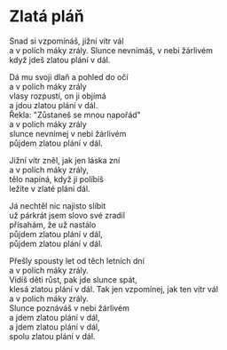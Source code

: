 # Zlatá pláň

Snad si vzpomínáš, jižní vítr vál  
a v polích máky zrály.
Slunce nevnímáš, v nebi žárlivém  
když jdeš zlatou plání v dál.

Dá mu svoji dlaň a pohled do očí   
a v polích máky zrály   
vlasy rozpustí, on ji objímá  
a jdou zlatou plání v dál.  
Řekla: "Zůstaneš se mnou napořád"  
a v polích máky zrály  
slunce nevnímej v nebi žárlivém  
půjdem zlatou plání v dál.  

Jižní vítr zněl, jak jen láska zní  
a v polích máky zrály,  
tělo napíná, když ji políbíš   
ležíte v zlaté pláni dál.

Já nechtěl nic najisto slíbit   
už párkrát jsem slovo své zradil   
přísahám, že už nastálo  
půjdem zlatou plání v dál,   
půjdem zlatou plání v dál.

Přešly spousty let od těch letních dní   
a v polích máky zrály.    
Vidíš děti růst, pak jde slunce spát,   
klesá zlatou plání v dál.
Tak jen vzpomínej, jak ten vítr vál   
a v polích máky zrály.   
Slunce poznáváš v nebi žárlivém  
a jdem zlatou plání v dál,   
a jdem zlatou plání v dál,  
spolu zlatou plání v dál.
